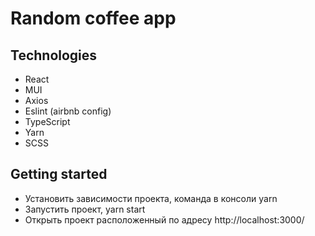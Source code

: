 # Random coffee app

## Technologies

* React
* MUI
* Axios
* Eslint (airbnb config)
* TypeScript
* Yarn
* SCSS

## Getting started

 * Установить зависимости проекта, команда в консоли yarn
 * Запустить проект, yarn start
 * Открыть проект расположенный по адресу http://localhost:3000/
